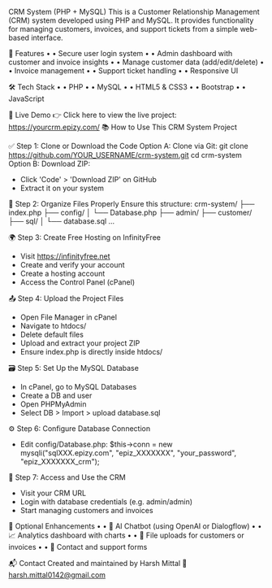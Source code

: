 CRM System (PHP + MySQL)
This is a Customer Relationship Management (CRM) system developed using PHP and MySQL. It provides functionality for managing customers, invoices, and support tickets from a simple web-based interface.

🔧 Features
•	• Secure user login system
•	• Admin dashboard with customer and invoice insights
•	• Manage customer data (add/edit/delete)
•	• Invoice management
•	• Support ticket handling
•	• Responsive UI

🛠 Tech Stack
•	• PHP
•	• MySQL
•	• HTML5 & CSS3
•	• Bootstrap
•	• JavaScript

🚀 Live Demo
👉 Click here to view the live project: https://yourcrm.epizy.com/
📚 How to Use This CRM System Project

✅ Step 1: Clone or Download the Code
Option A: Clone via Git:
git clone https://github.com/YOUR_USERNAME/crm-system.git
cd crm-system
Option B: Download ZIP:
- Click 'Code' > 'Download ZIP' on GitHub
- Extract it on your system

📁 Step 2: Organize Files Properly
Ensure this structure:
crm-system/
├── index.php
├── config/
│   └── Database.php
├── admin/
├── customer/
├── sql/
│   └── database.sql
...

🌍 Step 3: Create Free Hosting on InfinityFree
- Visit https://infinityfree.net
- Create and verify your account
- Create a hosting account
- Access the Control Panel (cPanel)

📤 Step 4: Upload the Project Files
- Open File Manager in cPanel
- Navigate to htdocs/
- Delete default files
- Upload and extract your project ZIP
- Ensure index.php is directly inside htdocs/

🗃️ Step 5: Set Up the MySQL Database
- In cPanel, go to MySQL Databases
- Create a DB and user
- Open PHPMyAdmin
- Select DB > Import > upload database.sql

⚙️ Step 6: Configure Database Connection
- Edit config/Database.php:
$this->conn = new mysqli("sqlXXX.epizy.com", "epiz_XXXXXXX", "your_password", "epiz_XXXXXXX_crm");

🚀 Step 7: Access and Use the CRM
- Visit your CRM URL
- Login with database credentials (e.g. admin/admin)
- Start managing customers and invoices

💬 Optional Enhancements
•	• 🤖 AI Chatbot (using OpenAI or Dialogflow)
•	• 📈 Analytics dashboard with charts
•	• 📁 File uploads for customers or invoices
•	• 📩 Contact and support forms

📬 Contact
Created and maintained by Harsh Mittal
📧 harsh.mittal0142@gmail.com
